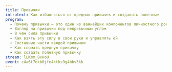 ```yaml
---
title: Привычки
introtext: Как избавляться от вредных привычек и создавать полезные
program:
  - Почему привычки — это один из важнейших компонентов личностного роста
  - Взгляд на привычки под непривычным углом
  - В чём сила привычки
  - Как взять эту силу в свои руки и управлять ей
  - Составные части каждой привычки
  - Как сломать вредную привычку
  - Как создать полезную привычку
stream: lLKmm_BxHoU
event: c4a6t7ekb0jfe4ktks9g4bbv5kk
---
```

